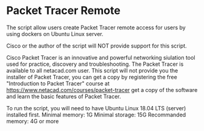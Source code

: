 # Packet Tracer Remote
The script allow users create Packet Tracer remote access for users by using dockers on Ubuntu Linux server.

Cisco or the author of the script will NOT provide support for this script.

Cisco Packet Tracer is an innovative and powerful networking siulation tool used for practice, discovery and troubleshooting.
The Packet Tracer is available to all netacad.com user.
This script will not provide you the installer of Packet Tracer, you can get a copy by registering the free "Introduction to Packet Tracer" course at https://www.netacad.com/courses/packet-tracer get a copy of the software and learn the basic features of Packet Tracer.

To run the script, you will need to have Ubuntu Linux 18.04 LTS (server) installed first.
Minimal memory: 1G
Minimal storage: 15G
Recommanded memory: 4G or more
